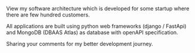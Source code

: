 View my software architecture which is developed for some startup where there are few hundred customers. 

All applications are built using python web frameworks (django / FastApi) and MongoDB (DBAAS Atlas) as database with openAPI specification.

Sharing your comments for my better development journey.
